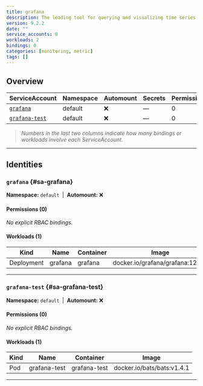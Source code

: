 ```yaml
---
title: grafana
description: The leading tool for querying and visualizing time series and metrics.
version: 9.2.2
date: ""
service_accounts: 0
workloads: 2
bindings: 0
categories: [monitoring, metric]
tags: []
---
```


## Overview

|ServiceAccount|Namespace|Automount|Secrets|Permissions|Workloads|
|---|---|---|---|---|---|
|[`grafana`](#sa-grafana)|default|❌|—|0|1|
|[`grafana-test`](#sa-grafana-test)|default|❌|—|0|1|


> *Numbers in the last two columns indicate how many bindings or workloads involve each ServiceAccount.*

---

## Identities

### `grafana` {#sa-grafana}
**Namespace:** `default` &nbsp;|&nbsp; **Automount:** ❌

#### Permissions (0)
_No explicit RBAC bindings._

#### Workloads (1)
|Kind|Name|Container|Image|
|---|---|---|---|
|Deployment|grafana|grafana|docker.io/grafana/grafana:12.0.1|

---

### `grafana-test` {#sa-grafana-test}
**Namespace:** `default` &nbsp;|&nbsp; **Automount:** ❌

#### Permissions (0)
_No explicit RBAC bindings._

#### Workloads (1)
|Kind|Name|Container|Image|
|---|---|---|---|
|Pod|grafana-test|grafana-test|docker.io/bats/bats:v1.4.1|

---

